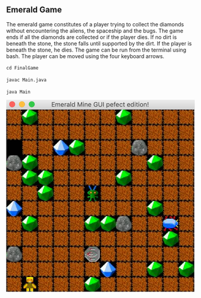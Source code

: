 Emerald Game
----

The emerald game constitutes of a player trying to collect the diamonds without encountering the aliens, the spaceship and the bugs. The game ends if all the diamonds are collected or if the player dies. If no dirt is beneath the stone, the stone falls until supported by the dirt. If the player is beneath the stone, he dies.
The game can be run from the terminal using bash. The player can be moved using the four keyboard arrows.

    cd FinalGame
  
    javac Main.java
  
    java Main



![A screenshot of the layout](https://github.com/LouisWW/Emerald/blob/master/layout.png)

